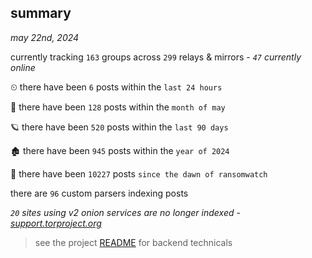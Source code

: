 
## summary
_may 22nd, 2024_

currently tracking `163` groups across `299` relays & mirrors - _`47` currently online_

⏲ there have been `6` posts within the `last 24 hours`

🦈 there have been `128` posts within the `month of may`

🪐 there have been `520` posts within the `last 90 days`

🏚 there have been `945` posts within the `year of 2024`

🦕 there have been `10227` posts `since the dawn of ransomwatch`

there are `96` custom parsers indexing posts

_`20` sites using v2 onion services are no longer indexed - [support.torproject.org](https://support.torproject.org/onionservices/v2-deprecation/)_

> see the project [README](https://github.com/joshhighet/ransomwatch#ransomwatch--) for backend technicals
